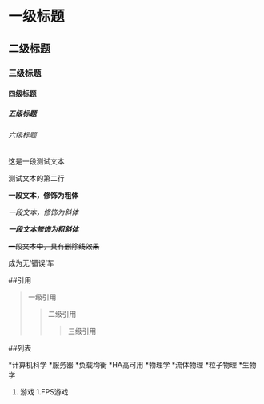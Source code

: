 # 一级标题
## 二级标题
### 三级标题
#### 四级标题
##### 五级标题
###### 六级标题

这是一段测试文本<br>

测试文本的第二行

**一段文本，修饰为粗体**

*一段文本，修饰为斜体*

***一段文本修饰为粗斜体***

~~一段文本中，具有删除线效果~~

成为无‘错误’车

##引用

>一级引用
>>二级引用
>>>三级引用

##列表

*计算机科学
 *服务器
  *负载均衡
  *HA高可用
*物理学
 *流体物理
 *粒子物理
*生物学

1. 游戏
  1.FPS游戏
